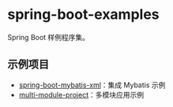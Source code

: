 # spring-boot-examples

Spring Boot 样例程序集。

## 示例项目

* [spring-boot-mybatis-xml](spring-boot-mybatis-xml)：集成 Mybatis 示例
* [multi-module-project](multi-module-project)：多模块应用示例
